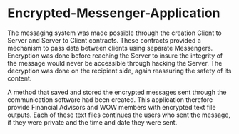 # Encrypted-Messenger-Application

The messaging system was made possible through the creation Client to Server and Server to Client contracts. These contracts provided a mechanism to pass data between clients using separate Messengers. Encryption was done before reaching the Server to insure the integrity of the message would never be accessible through hacking the Server. The decryption was done on the recipient side, again reassuring the safety of its content. 

A method that saved and stored the encrypted messages sent through the communication software had been created. This application therefore provide Financial Advisors and WOW members with encrypted text file outputs. Each of these text files continues the users who sent the message, if they were private and the time and date they were sent.
